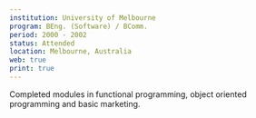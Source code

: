 ```yaml
---
institution: University of Melbourne
program: BEng. (Software) / BComm.
period: 2000 - 2002
status: Attended
location: Melbourne, Australia
web: true
print: true
---
```


Completed modules in functional programming, object oriented programming and basic marketing.
